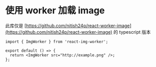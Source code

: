 # 使用 worker 加载 image

此库仅是 [https://github.com/nitish24p/react-worker-image](https://github.com/nitish24p/react-worker-image) 的 typescript 版本

```tsx
import { ImgWorker } from 'react-img-worker';

export default () => {
  return <ImgWorker src="http://example.png" />;
};
```
